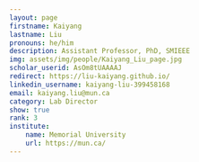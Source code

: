 ```yaml
---
layout: page
firstname: Kaiyang
lastname: Liu
pronouns: he/him
description: Assistant Professor, PhD, SMIEEE
img: assets/img/people/Kaiyang_Liu_page.jpg
scholar_userid: AsOm8tUAAAAJ
redirect: https://liu-kaiyang.github.io/
linkedin_username: kaiyang-liu-399458168
email: kaiyang.liu@mun.ca
category: Lab Director
show: true
rank: 3
institute:
    name: Memorial University
    url: https://mun.ca/
---
```

